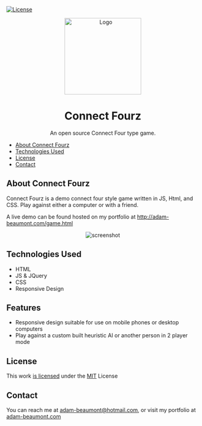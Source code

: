 [![License][license-shield]][license-uri]

<p align="center">
  <a href="https://adam-beaumont.com/game.html">
    <img src="https://adam-beaumont.com/images/GameLogo-Hi-3-small.png" alt="Logo" height="200">
  </a>
</p>

<h1 align="center">Connect Fourz</h1>
  <p align="center">
    An open source Connect Four type game.
    <br />
    <a href="http://adam-beaumont.com>View Demo</a>
  </p>

<!-- MarkdownTOC autolink="true" -->

- [About Connect Fourz](#about-connect-fourz)
- [Technologies Used](#technologies-used)
- [License](#license)
- [Contact](#contact)

<!-- /MarkdownTOC -->

## About Connect Fourz

Connect Fourz is a demo connect four style game written in JS, Html, and CSS. Play against either a computer or with a friend.

A live demo can be found hosted on my portfolio at http://adam-beaumont.com/game.html

<p align="center">
    <img src="https://adam-beaumont.com/Screenshots/screenshot1.png" alt="screenshot">
</p>

## Technologies Used

- HTML
- JS & JQuery
- CSS
- Responsive Design

## Features

- Responsive design suitable for use on mobile phones or desktop computers
- Play against a custom built heuristic AI or another person in 2 player mode

## License

This work [is licensed](https://github.com/Adam-Beaumont/openWorkoutTracker/blob/master/LICENSE) under the [MIT](https://opensource.org/licenses/MIT) License

## Contact

You can reach me at [adam-beaumont@hotmail.com](mailto:adam-beaumont@hotmail.com), or visit my portfolio at [adam-beaumont.com](https://adam-beaumont.com/)

[license-shield]: https://img.shields.io/badge/license-MIT-green
[license-uri]: https://opensource.org/licenses/MIT

